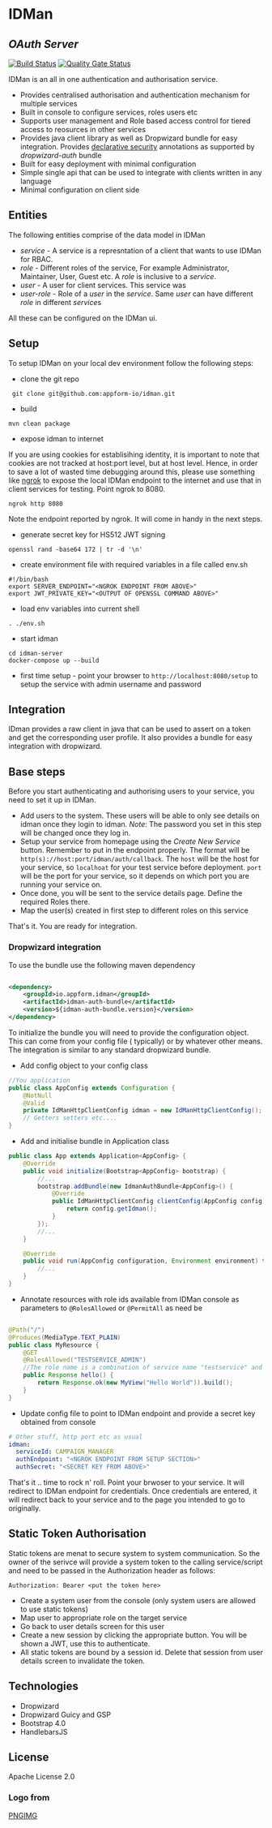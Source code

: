 # IDMan

## _OAuth Server_

[![Build Status](https://github.com/appform-io/idman/actions/workflows/github-ci.yml/badge.svg?branch=master)](https://github.com/appform-io/idman/actions/workflows/github-ci.yml)
[![Quality Gate Status](https://sonarcloud.io/api/project_badges/measure?project=appform-io_idman&metric=alert_status)](https://sonarcloud.io/dashboard?id=appform-io_idman)

IDMan is an all in one authentication and authorisation service.

* Provides centralised authorisation and authentication mechanism for multiple services
* Built in console to configure services, roles users etc
* Supports user management and Role based access control for tiered access to reosurces in other services
* Provides java client library as well as Dropwizard bundle for easy integration.
  Provides [declarative security](https://docs.oracle.com/cd/E19798-01/821-1841/gjgcq/index.html) annotations as
  supported by *dropwizard-auth* bundle
* Built for easy deployment with minimal configuration
* Simple single api that can be used to integrate with clients written in any language
* Minimal configuration on client side

## Entities

The following entities comprise of the data model in IDMan

* *service* - A service is a represntation of a client that wants to use IDMan for RBAC.
* *role* - Different roles of the service, For example Administrator, Maintainer, User, Guest etc. A *role* is inclusive
  to a *service*.
* *user* - A user for client services. This service was
* *user-role* - Role of a *user* in the *service*. Same *user* can have different *role* in different *service*s

All these can be configured on the IDMan ui.

## Setup

To setup IDMan on your local dev environment follow the following steps:

* clone the git repo

```shell
 git clone git@github.com:appform-io/idman.git
```

* build

```shell
mvn clean package
```

* expose idman to internet

If you are using cookies for establisihing identity, it is important to note that cookies are not tracked at host:port
level, but at host level. Hence, in order to save a lot of wasted time debugging around this, please use something
like [ngrok](https://ngrok.com/) to expose the local IDMan endpoint to the internet and use that in client services for
testing. Point ngrok to 8080.

```shell
ngrok http 8080
```

Note the endpoint reported by ngrok. It will come in handy in the next steps.

* generate secret key for HS512 JWT signing

```shell
openssl rand -base64 172 | tr -d '\n'
```

* create environment file with required variables in a file called env.sh

```shell
#!/bin/bash
export SERVER_ENDPOINT="<NGROK ENDPOINT FROM ABOVE>"
export JWT_PRIVATE_KEY="<OUTPUT OF OPENSSL COMMAND ABOVE>"
```

* load env variables into current shell

```shell
. ./env.sh
```

* start idman

```shell
cd idman-server
docker-compose up --build
```

* first time setup - point your browser to `http://localhost:8080/setup` to setup the service with admin username and
  password

## Integration

IDman provides a raw client in java that can be used to assert on a token and get the corresponding user profile. It
also provides a bundle for easy integration with dropwizard.

## Base steps

Before you start authenticating and authorising users to your service, you need to set it up in IDMan.

* Add users to the system. These users will be able to only see details on idman once they login to idman. _Note_: The
  password you set in this step will be changed once they log in.
* Setup your service from homepage using the *Create New Service* button. Remember to put in the endpoint properly. The
  format will be `http(s)://host:port/idman/auth/callback`. The `host` will be the host for your service, so `localhoat`
  for your test service before deployment. `port` will be the port for your service, so it depends on which port you are
  running your service on.
* Once done, you will be sent to the service details page. Define the required Roles there.
* Map the user(s) created in first step to different roles on this service

That's it. You are ready for integration.

### Dropwizard integration

To use the bundle use the following maven dependency

```xml

<dependency>
    <groupId>io.appform.idman</groupId>
    <artifactId>idman-auth-bundle</artifactId>
    <version>${idman-auth-bundle.version}</version>
</dependency>
```

To initialize the bundle you will need to provide the configuration object. This can come from your config file (
typically) or by whatever other means. The integration is similar to any standard dropwizard bundle.

* Add config object to your config class

```java
//You application
public class AppConfig extends Configuration {
    @NotNull
    @Valid
    private IdManHttpClientConfig idman = new IdManHttpClientConfig();
    // Getters setters etc....
}
```

* Add and initialise bundle in Application class

```java
public class App extends Application<AppConfig> {
    @Override
    public void initialize(Bootstrap<AppConfig> bootstrap) {
        //...
        bootstrap.addBundle(new IdmanAuthBundle<AppConfig>() {
            @Override
            public IdManHttpClientConfig clientConfig(AppConfig config) {
                return config.getIdman();
            }
        });
        //...
    }

    @Override
    public void run(AppConfig configuration, Environment environment) throws Exception {
        //...
    }
}
```

* Annotate resources with role ids available from IDMan console as parameters to `@RolesAllowed` or `@PermitAll` as need
  be

```java

@Path("/")
@Produces(MediaType.TEXT_PLAIN)
public class MyResource {
    @GET
    @RolesAllowed("TESTSERVICE_ADMIN")
    //The role name is a combination of service name "testservice" and role "admin". It can be found on idman console
    public Response hello() {
        return Response.ok(new MyView("Hello World")).build();
    }
}
```

* Update config file to point to IDMan endpoint and provide a secret key obtained from console

```yaml
# Other stuff, http port etc as usual
idman:
  serviceId: CAMPAIGN_MANAGER
  authEndpoint: "<NGROK ENDPOINT FROM SETUP SECTION>"
  authSecret: "<SECRET KEY FROM ABOVE>"
```

That's it .. time to rock n' roll. Point your brwoser to your service. It will redirect to IDMan endpoint for
credentials. Once credentials are entered, it will redirect back to your service and to the page you intended to go to
originally.

## Static Token Authorisation

Static tokens are menat to secure system to system communication. So the owner of the serivce will provide a system
token to the calling service/script and need to be passed in the Authorization header as follows:

```
Authorization: Bearer <put the token here>
```

- Create a system user from the console (only system users are allowed to use static tokens)
- Map user to appropriate role on the target service
- Go back to user details screen for this user
- Create a new session by clicking the appropriate button. You will be shown a JWT, use this to authenticate.
- All static tokens are bound by a session id. Delete that session from user details screen to invalidate the token.

## Technologies

- Dropwizard
- Dropwizard Guicy and GSP
- Bootstrap 4.0
- HandlebarsJS

## License

Apache License 2.0

### Logo from

[PNGIMG](http://pngimg.com/image/67817)
